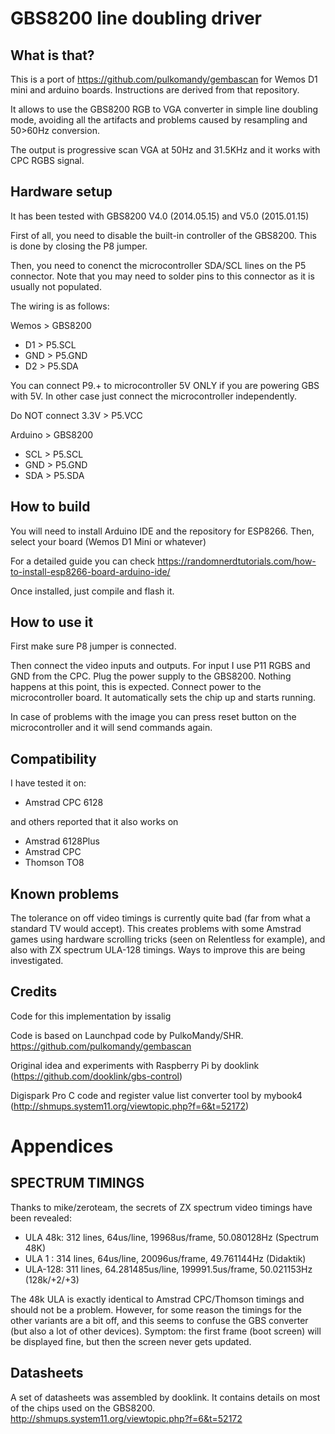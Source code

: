 GBS8200 line doubling driver
============================

What is that?
-------------

This is a port of https://github.com/pulkomandy/gembascan for Wemos D1 mini and arduino boards. 
Instructions are derived from that repository.

It allows to use the GBS8200 RGB to VGA converter in simple line doubling mode,
avoiding all the artifacts and problems caused by resampling and 50>60Hz
conversion.

The output is progressive scan VGA at 50Hz and 31.5KHz and it works with CPC RGBS signal.

Hardware setup
--------------

It has been tested with GBS8200 V4.0 (2014.05.15) and V5.0 (2015.01.15)

First of all, you need to disable the built-in controller of the GBS8200. This
is done by closing the P8 jumper.

Then, you need to conenct the microcontroller SDA/SCL lines on the P5 connector.
Note that you may need to solder pins to this connector as it is usually not
populated.

The wiring is as follows:

Wemos > GBS8200

* D1 > P5.SCL
* GND > P5.GND
* D2 > P5.SDA

You can connect P9.+ to microcontroller 5V ONLY if you are powering GBS with 5V. In other case just connect the microcontroller independently.

Do NOT connect 3.3V > P5.VCC


Arduino > GBS8200

* SCL > P5.SCL
* GND > P5.GND
* SDA > P5.SDA


How to build
------------

You will need to install Arduino IDE and the repository for ESP8266.
Then, select your board (Wemos D1 Mini or whatever)

For a detailed guide you can check https://randomnerdtutorials.com/how-to-install-esp8266-board-arduino-ide/

Once installed, just compile and flash it.

How to use it
-------------

First make sure P8 jumper is connected.

Then connect the video inputs and outputs. For input I use P11 RGBS and GND from the CPC. Plug the power supply to
the GBS8200. Nothing happens at this point, this is expected. Connect power to
the microcontroller board. It automatically sets the chip up and starts running.

In case of problems with the image you can press reset button on the microcontroller and it will send commands again.

Compatibility
-------------

I have tested it on:
- Amstrad CPC 6128

and others reported that it also works on
- Amstrad 6128Plus
- Amstrad CPC
- Thomson TO8

Known problems
--------------

The tolerance on off video timings is currently quite bad (far from what a
standard TV would accept). This creates problems with some Amstrad games using
hardware scrolling tricks (seen on Relentless for example), and also with ZX
spectrum ULA-128 timings. Ways to improve this are being investigated.


Credits
-------


Code for this implementation by issalig

Code is based on Launchpad code by PulkoMandy/SHR. https://github.com/pulkomandy/gembascan

Original idea and experiments with Raspberry Pi by dooklink (https://github.com/dooklink/gbs-control)

Digispark Pro C code and register value list converter tool by mybook4 (http://shmups.system11.org/viewtopic.php?f=6&t=52172)


Appendices
==========

SPECTRUM TIMINGS
----------------

Thanks to mike/zeroteam, the secrets of ZX spectrum video timings have been
revealed:

* ULA 48k: 312 lines, 64us/line, 19968us/frame, 50.080128Hz (Spectrum 48K)
* ULA 1  : 314 lines, 64us/line, 20096us/frame, 49.761144Hz (Didaktik)
* ULA-128: 311 lines, 64.281485us/line, 199991.5us/frame, 50.021153Hz (128k/+2/+3)

The 48k ULA is exactly identical to Amstrad CPC/Thomson timings and should not
be a problem. However, for some reason the timings for the other variants are
a bit off, and this seems to confuse the GBS converter (but also a lot of other
devices). Symptom: the first frame (boot screen) will be displayed fine, but then the screen never gets updated.

Datasheets
----------

A set of datasheets was assembled by dooklink. It contains details on most of the chips used on the GBS8200.
http://shmups.system11.org/viewtopic.php?f=6&t=52172
